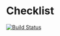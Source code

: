 # Checklist

[![Build Status](https://travis-ci.org/joaogarciadelima/checklist.svg?branch=master)](https://travis-ci.org/joaogarciadelima/checklist)